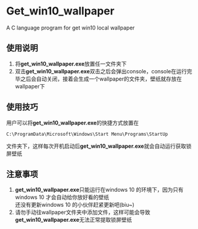 # Get_win10_wallpaper
A C language program for get win10 local wallpaper

## 使用说明
1. 将**get_win10_wallpaper.exe**放置任一文件夹下
2. 双击**get_win10_wallpaper.exe**双击之后会弹出console，console在运行完毕之后会自动关闭，接着会生成一个wallpaper的文件夹，壁纸就存放在wallpaper下

## 使用技巧
用户可以将**get_win10_wallpaper.exe**的快捷方式放置在
```
C:\ProgramData\Microsoft\Windows\Start Menu\Programs\StartUp
```
文件夹下，这样每次开机启动后**get_win10_wallpaper.exe**就会自动运行获取锁屏壁纸

## 注意事项
1. **get_win10_wallpaper.exe**只能运行在windows 10 的环境下，因为只有windows 10 才会自动给你放好看的壁纸  
还没有更新windows 10 的小伙伴赶紧更新吧(biu~)
2. 请勿手动往wallpaper文件夹中添加文件，这样可能会导致**get_win10_wallpaper.exe**无法正常提取锁屏壁纸
